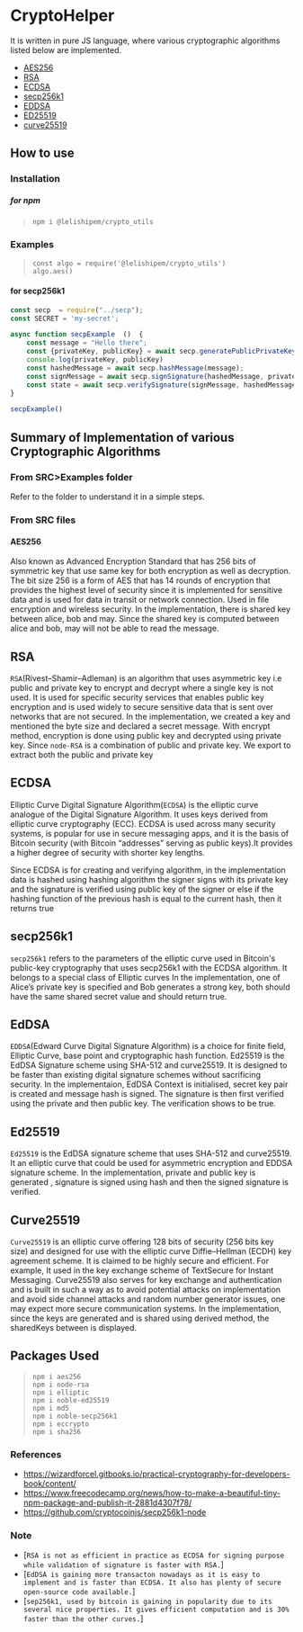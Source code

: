# CryptoHelper

It is written in pure JS language, where various cryptographic algorithms listed below are implemented.

* [AES256](#AES256)
* [RSA](#RSA)
* [ECDSA](#ECDSA)
* [secp256k1](#secp256k1)
* [EDDSA](#EdDSA) 
* [ED25519](#Ed25519)
* [curve25519](#Curve25519)

## How to use

### Installation
##### for npm
> `npm i @lelishipem/crypto_utils`


### Examples
> `const algo = require('@lelishipem/crypto_utils')` </br>
> `algo.aes()`

#### for secp256k1
```javascript
const secp  = require("../secp");
const SECRET = 'my-secret';

async function secpExample  ()  {
    const message = "Hello there";
    const {privateKey, publicKey} = await secp.generatePublicPrivateKey(SECRET)
    console.log(privateKey, publicKey)
    const hashedMessage = await secp.hashMessage(message);
    const signMessage = await secp.signSignature(hashedMessage, privateKey);
    const state = await secp.verifySignature(signMessage, hashedMessage, publicKey);
}

secpExample()


```



##    Summary of Implementation of various Cryptographic Algorithms

### From SRC>Examples folder

Refer to the folder to understand it in a simple steps.

### From SRC files

#### AES256
Also known as Advanced Encryption Standard that has 256 bits of symmetric key that use same key for  both encryption as well as decryption. The bit size 256 is a form of AES that has 14 rounds of encryption that provides the highest level of security since it is implemented for sensitive data and is used for data in transit or network connection. Used in file encryption and wireless security.
In the implementation, there is shared key between alice, bob and may. Since the shared key is computed between alice and bob, may will not be able to read the message.


## RSA
`RSA`(Rivest–Shamir–Adleman) is an algorithm that uses asymmetric key i.e public and private key to encrypt and decrypt where a single key is not used. It is used for specific security services that enables public key encryption and is used widely to secure sensitive data that is sent over networks that are not secured.
In the implementation, we created a key and mentioned the byte size and declared a secret message. With encrypt method, encryption is done using public key and decrypted using private key. Since `node-RSA` is a combination of public and private key. We export to extract both the public and private key 


## ECDSA
Elliptic Curve Digital Signature Algorithm(`ECDSA`) is  the elliptic curve analogue of the Digital Signature Algorithm. It uses keys derived from elliptic curve cryptography (ECC). ECDSA is used across many security systems, is popular for use in secure messaging apps, and it is the basis of Bitcoin security (with Bitcoin “addresses” serving as public keys).It provides a higher degree of security with shorter key lengths.

Since ECDSA is for creating and verifying algorithm, in the implementation data is hashed using hashing algorithm the signer signs with its private key and the signature is verified using public key of the signer or else if the hashing function of the previous hash is equal to the current hash, then it returns true 
 
## secp256k1
`secp256k1` refers to the parameters of the elliptic curve used in Bitcoin's public-key cryptography that uses secp256k1 with the ECDSA algorithm. It belongs to a special class of Elliptic curves
In the implementation, one of Alice’s private key is specified and Bob generates a strong key, both should have the same shared secret value and should return true.


## EdDSA
`EDDSA`(Edward Curve Digital Signature Algorithm) is a choice for finite field, Elliptic Curve, base point and cryptographic hash function. Ed25519 is the EdDSA Signature scheme using SHA-512 and curve25519. It is designed to be faster than existing digital signature schemes without sacrificing security.
In the implementaion, EdDSA Context is initialised, secret key pair is created and message hash is signed. The signature is then first verified using the private and then public key. The verification shows to be true.

## Ed25519
`Ed25519` is the EdDSA signature scheme that uses SHA-512 and curve25519. It an elliptic curve that could be used for asymmetric encryption and EDDSA signature scheme.
In the implementation, private and public key is generated , signature is signed using hash and then the signed signature is verified.


## Curve25519
`Curve25519` is an elliptic curve offering 128 bits of security (256 bits key size) and designed for use with the elliptic curve Diffie–Hellman (ECDH) key agreement scheme. It is claimed to be highly secure and efficient. For example, It used in the key exchange scheme of TextSecure for Instant Messaging. Curve25519 also serves for key exchange and  authentication and is built in such a way as to avoid potential attacks on implementation and avoid side channel attacks and random number generator issues, one may expect more secure communication systems.
In the implementation, since the keys are generated and is shared using derived method, the sharedKeys between is displayed.


## Packages Used
> `npm i aes256` </br>
> `npm i node-rsa`</br>
> `npm i elliptic`</br>
> `npm i noble-ed25519`</br>
> `npm i md5`</br>
> `npm i noble-secp256k1`</br>
> `npm i eccrypto`</br>
> `npm i sha256` </br>

### References

* https://wizardforcel.gitbooks.io/practical-cryptography-for-developers-book/content/
* https://www.freecodecamp.org/news/how-to-make-a-beautiful-tiny-npm-package-and-publish-it-2881d4307f78/
* https://github.com/cryptocoinjs/secp256k1-node

### Note
- [`RSA is not as efficient in practice as ECDSA for signing purpose while validation of signature is faster with RSA.`]
- [`EdDSA is gaining more transacton nowadays as it is easy to implement and is faster than ECDSA. It also has plenty of secure open-source code available.`]
- [`sep256k1, used by bitcoin is gaining in popularity due to its several nice properties. It gives efficient computation and is 30% faster than the other curves.`]
 
  
